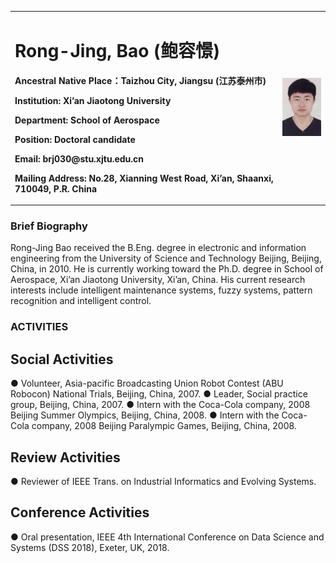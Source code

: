 <table border="0">
  <tr>
    <td width="85%">
      <h1>Rong-Jing, Bao (鲍容憬)</h1>
      <p><b>Ancestral Native Place：Taizhou City, Jiangsu (江苏泰州市)</b></p>
      <p><b>Institution: Xi’an Jiaotong University</b></p>
      <p><b>Department: School of Aerospace</b></p>
      <p><b>Position: Doctoral candidate</b></p>
      <p><b>Email: brj030@stu.xjtu.edu.cn</b></p>
      <p><b>Mailing Address: No.28, Xianning West Road, Xi’an, Shaanxi, 710049, P.R. China</b></p>
    </td>
    <td width="15%">
      <img src="/Rong-Jing Bao.jpg" width="100%">
    </td>
  </tr>
</table>

### Brief Biography
Rong-Jing Bao received the B.Eng. degree in electronic and information engineering from the University
of Science and Technology Beijing, Beijing, China, in 2010. He is currently working toward the Ph.D. degree in School of Aerospace, Xi’an Jiaotong University, Xi’an, China. His current research interests include intelligent maintenance systems, fuzzy systems, pattern recognition and intelligent control.

### ACTIVITIES
## Social Activities
● Volunteer, Asia-pacific Broadcasting Union Robot Contest (ABU Robocon) National Trials, Beijing, China, 2007.
● Leader, Social practice group, Beijing, China, 2007.
● Intern with the Coca-Cola company, 2008 Beijing Summer Olympics, Beijing, China, 2008.
● Intern with the Coca-Cola company, 2008 Beijing Paralympic Games, Beijing, China, 2008.
## Review Activities
● Reviewer of IEEE Trans. on Industrial Informatics and Evolving Systems.
## Conference Activities
● Oral presentation, IEEE 4th International Conference on Data Science and Systems (DSS 2018), Exeter, UK, 2018.
